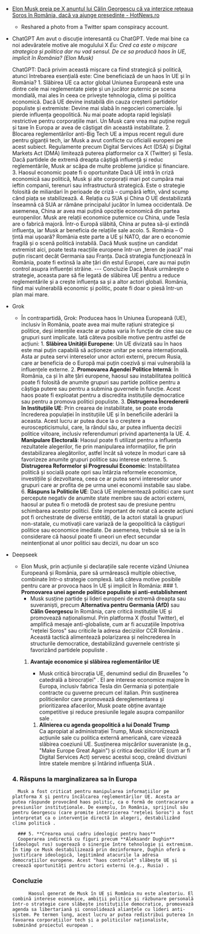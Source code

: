 

- [Elon Musk preia pe X anunțul lui Călin Georgescu că va interzice rețeaua Soros în România, dacă va ajunge președinte - HotNews.ro](https://hotnews.ro/elon-musk-preia-pe-x-anuntul-lui-calin-georgescu-ca-va-interzice-reteaua-soros-in-romania-daca-va-ajunge-presedinte-1904083)
	- Reshared a photo from a Twitter spam conspiracy account. 

- ChatGPT
	Am avut o discuție interesantă cu ChatGPT. Vede mai bine ca noi adevăratele motive ale mogulului X 
	*Eu: Cred ca este o mișcare strategica și politica dar nu vad sensul. De ce sa producă haos în UE, implicit în România? (Elon Musk)*

	ChatGPT: Dacă privim această mișcare ca fiind strategică și politică, atunci întrebarea esențială este: Cine beneficiază de un haos în UE și în România? 1. Slăbirea UE ca actor global Uniunea Europeană este una dintre cele mai reglementate piețe și un jucător puternic pe scena mondială, mai ales în ceea ce privește tehnologia, clima și politica economică. Dacă UE devine instabilă din cauza creșterii partidelor populiste și extremiste: Devine mai slabă în negocieri comerciale. Își pierde influența geopolitică. Nu mai poate adopta rapid legislații restrictive pentru corporațiile mari. Un Musk care vrea mai puține reguli și taxe în Europa ar avea de câștigat din această instabilitate. 2. Blocarea reglementărilor anti-Big Tech UE a impus recent reguli dure pentru giganții tech, iar Musk a avut conflicte cu oficialii europeni pe acest subiect. Regulamente precum Digital Services Act (DSA) și Digital Markets Act (DMA) limitează puterea platformelor ca X (Twitter) și Tesla. Dacă partidele de extremă dreapta câștigă influență și reduc reglementările, Musk ar scăpa de multe probleme juridice și financiare. 3. Haosul economic poate fi o oportunitate Dacă UE intră în criză economică sau politică, Musk și alte corporații mari pot cumpăra mai ieftin companii, terenuri sau infrastructură strategică. Este o strategie folosită de miliardari în perioade de criză – cumpără ieftin, vând scump când piața se stabilizează. 4. Relația cu SUA și China O UE destabilizată înseamnă că SUA ar rămâne principalul jucător în lumea occidentală. De asemenea, China ar avea mai puțină opoziție economică din partea europenilor. Musk are relații economice puternice cu China, unde Tesla are o fabrică majoră. Într-o Europă slăbită, China ar putea să-și extindă influența, iar Musk ar beneficia de relațiile sale acolo. 5. România – O țintă mai ușoară? România este parte a UE și NATO, dar are o economie fragilă și o scenă politică instabilă. Dacă Musk susține un candidat extremist aici, poate testa reacțiile europene într-un „teren de joacă” mai puțin riscant decât Germania sau Franța. Dacă strategia funcționează în România, poate fi extinsă la alte țări din estul Europei, care au mai puțin control asupra influenței străine. --- Concluzie Dacă Musk urmărește o strategie, aceasta pare să fie legată de slăbirea UE pentru a reduce reglementările și a crește influența sa și a altor actori globali. România, fiind mai vulnerabilă economic și politic, poate fi doar o piesă într-un plan mai mare.
- Grok
	- În contrapartidă, Grok: Producea haos în Uniunea Europeană (UE), inclusiv în România, poate avea mai multe rațiuni strategice și politice, deși intențiile exacte ar putea varia în funcție de cine sau ce grupuri sunt implicate. Iată câteva posibile motive pentru astfel de acțiuni: 1. **Slăbirea Unității Europene**: Un UE divizată sau în haos este mai puțin capabilă să acționeze unitar pe scena internațională. Asta ar putea servi intereselor unor actori externi, precum Rusia, care ar beneficia de o Europă mai puțin coezivă și mai vulnerabilă la influențele externe. 2. **Promovarea Agendei Politice Internă**: În România, ca și în alte țări europene, haosul sau instabilitatea politică poate fi folosită de anumite grupuri sau partide politice pentru a câștiga putere sau pentru a submina guvernele în funcție. Acest haos poate fi exploatat pentru a discredita instituțiile democratice sau pentru a promova politici populiste. 3. **Distrugerea Încredererii în Instituțiile UE**: Prin crearea de instabilitate, se poate eroda încrederea populației în instituțiile UE și în beneficiile aderării la aceasta. Acest lucru ar putea duce la o creștere a euroscepticismului, care, la rândul său, ar putea influența decizii politice viitoare, inclusiv referendumuri privind apartenența la UE. 4. **Manipulare Electorală**: Haosul poate fi utilizat pentru a influența rezultatele alegerilor, fie prin manipularea informațiilor, fie prin destabilizarea alegătorilor, astfel încât să voteze în moduri care să favorizeze anumite grupuri politice sau interese externe. 5. **Distrugerea Reformelor și Progresului Economic**: Instabilitatea politică și socială poate opri sau întârzia reformele economice, investițiile și dezvoltarea, ceea ce ar putea servi intereselor unor grupuri care ar profita de pe urma unei economii instabile sau slabe. 6. **Răspuns la Politicile UE**: Dacă UE implementează politici care sunt percepute negativ de anumite state membre sau de actori externi, haosul ar putea fi o metodă de protest sau de presiune pentru schimbarea acestor politici. Este important de notat că aceste acțiuni pot fi orchestrate de diverse entități, de la actori statali la grupuri non-statale, cu motivații care variază de la geopolitică la câștiguri politice sau economice imediate. De asemenea, trebuie să se ia în considerare că haosul poate fi uneori un efect secundar neintenționat al unor politici sau decizii, nu doar un sco
- Deepseek
	- Elon Musk, prin acțiunile și declarațiile sale recente vizând Uniunea Europeană și România, pare să urmărească multiple obiective, combinate într-o strategie complexă. Iată câteva motive posibile pentru care ar provoca haos în UE și implicit în România: ### 1. **Promovarea unei agende politice populiste și anti-establishment**  
		- Musk susține partide și lideri europeni de extremă dreapta sau suveraniști, precum **Alternativa pentru Germania (AfD)** sau **Călin Georgescu** în România, care critică instituțiile UE și promovează naționalismul. Prin platforma X (fostul Twitter), el amplifică mesaje anti-globaliste, cum ar fi acuzațiile împotriva "rețelei Soros" sau criticile la adresa deciziilor CCR România . Această tactică alimentează polarizarea și neîncrederea în structurile democratice, destabilizând guvernele centriste și favorizând partidele populiste .
		1. **Avantaje economice și slăbirea reglementărilor UE**  
			- Musk critică birocrația UE, denumind sediul din Bruxelles "o catedrală a birocrației" . El are interese economice majore în Europa, inclusiv fabrica Tesla din Germania și potențiale contracte cu guverne precum cel italian. Prin susținerea politicienilor care promovează dereglementarea și prioritizarea afacerilor, Musk poate obține avantaje competitive și reduce presiunile legale asupra companiilor sale .
			
			
			1. **Alinierea cu agenda geopolitică a lui Donald Trump**  
		Ca apropiat al administrației Trump, Musk sincronizează acțiunile sale cu politica externă americană, care vizează slăbirea coeziunii UE. Susținerea mișcărilor suveraniste (e.g., "Make Europe Great Again") și critica deciziilor UE (cum ar fi Digital Services Act) servesc acestui scop, creând diviziuni între statele membre și întărind influența SUA .

	### 4. **Răspuns la marginalizarea sa în Europa**  
		Musk a fost criticat pentru manipularea informațiilor pe platforma X și pentru încălcarea reglementărilor UE. Acesta ar putea răspunde provocând haos politic, ca o formă de contracarare a presiunilor instituționale. De exemplu, în România, sprijinul său pentru Georgescu (care promite interzicerea "rețelei Soros") a fost interpretat ca o intervenție directă în alegeri, destabilizând clima politică .

		### 5. **Crearea unui cadru ideologic pentru haos**  
		Cooperarea indirectă cu figuri precum **Aleksandr Dughin** (ideologul rus) sugerează o sinergie între tehnologie și extremism. În timp ce Musk destabilizează prin dezinformare, Dughin oferă o justificare ideologică, legitimând atacurile la adresa democrațiilor europene. Acest "haos controlat" slăbește UE și creează oportunități pentru actori externi (e.g., Rusia) .

	### Concluzie  
			Haosul generat de Musk în UE și România nu este aleatoriu. El combină interese economice, ambiții politice și răzbunare personală într-o strategie care slăbește instituțiile democratice, promovează agenda sa libertariană și consolidează alianțele cu lideri anti-sistem. Pe termen lung, acest lucru ar putea redistribui puterea în favoarea corporațiilor tech și a politicilor naționaliste, subminând proiectul european .




